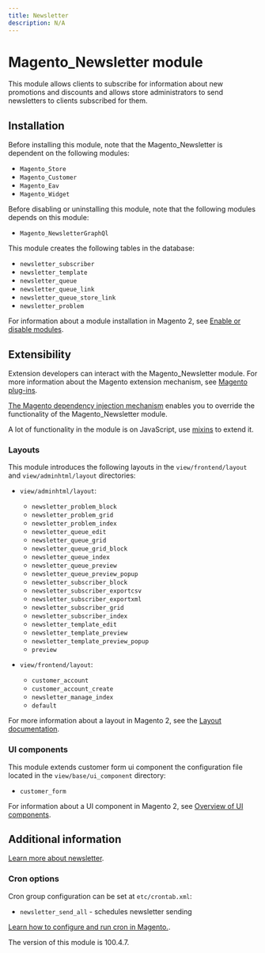 ```yaml
---
title: Newsletter
description: N/A
---
```


# Magento_Newsletter module

This module allows clients to subscribe for information about new promotions and discounts and allows store administrators to send newsletters to clients subscribed for them.

## Installation

Before installing this module, note that the Magento_Newsletter is dependent on the following modules:

- `Magento_Store`
- `Magento_Customer`
- `Magento_Eav`
- `Magento_Widget`

Before disabling or uninstalling this module, note that the following modules depends on this module:

- `Magento_NewsletterGraphQl`

This module creates the following tables in the database:

- `newsletter_subscriber`
- `newsletter_template`
- `newsletter_queue`
- `newsletter_queue_link`
- `newsletter_queue_store_link`
- `newsletter_problem`

For information about a module installation in Magento 2, see [Enable or disable modules](https://experienceleague.adobe.com/docs/commerce-operations/installation-guide/tutorials/manage-modules.html).

## Extensibility

Extension developers can interact with the Magento_Newsletter module. For more information about the Magento extension mechanism, see [Magento plug-ins](https://developer.adobe.com/commerce/php/development/components/plugins/).

[The Magento dependency injection mechanism](https://developer.adobe.com/commerce/php/development/components/dependency-injection/) enables you to override the functionality of the Magento_Newsletter module.

A lot of functionality in the module is on JavaScript, use [mixins](https://developer.adobe.com/commerce/frontend-core/javascript/mixins/) to extend it.

### Layouts

This module introduces the following layouts in the `view/frontend/layout` and `view/adminhtml/layout` directories:

- `view/adminhtml/layout`:
    - `newsletter_problem_block`
    - `newsletter_problem_grid`
    - `newsletter_problem_index`
    - `newsletter_queue_edit`
    - `newsletter_queue_grid`
    - `newsletter_queue_grid_block`
    - `newsletter_queue_index`
    - `newsletter_queue_preview`
    - `newsletter_queue_preview_popup`
    - `newsletter_subscriber_block`
    - `newsletter_subscriber_exportcsv`
    - `newsletter_subscriber_exportxml`
    - `newsletter_subscriber_grid`
    - `newsletter_subscriber_index`
    - `newsletter_template_edit`
    - `newsletter_template_preview`
    - `newsletter_template_preview_popup`
    - `preview`

- `view/frontend/layout`:
    - `customer_account`
    - `customer_account_create`
    - `newsletter_manage_index`
    - `default`

For more information about a layout in Magento 2, see the [Layout documentation](https://developer.adobe.com/commerce/frontend-core/guide/layouts/).

### UI components

This module extends customer form ui component the configuration file located in the `view/base/ui_component` directory:

- `customer_form`

For information about a UI component in Magento 2, see [Overview of UI components](https://developer.adobe.com/commerce/frontend-core/ui-components/).

## Additional information

[Learn more about newsletter](https://experienceleague.adobe.com/docs/commerce-admin/marketing/communications/newsletters/newsletters.html).

### Cron options

Cron group configuration can be set at `etc/crontab.xml`:

- `newsletter_send_all` - schedules newsletter sending

[Learn how to configure and run cron in Magento.](https://experienceleague.adobe.com/docs/commerce-operations/configuration-guide/cli/configure-cron-jobs.html).

<InlineAlert slots="text" />
The version of this module is 100.4.7.
